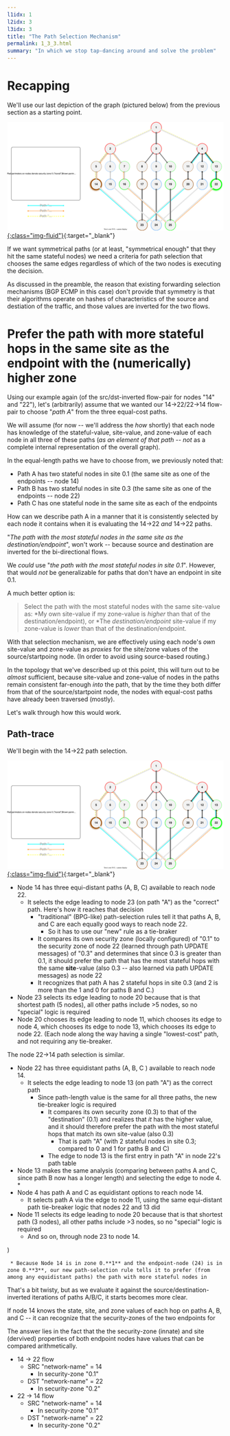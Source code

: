 ```yaml
---
l1idx: 1
l2idx: 3
l3idx: 3
title: "The Path Selection Mechanism"
permalink: 1_3_3.html
summary: "In which we stop tap-dancing around and solve the problem"
---
```


# Recapping
We'll use our last depiction of the graph (pictured below) from the previous section as a starting point.

[![image](./grphth-19.svg){:class="img-fluid"}](./pages/1/3(ecmp-symmetric)/grphth-19.svg){:target="_blank"}

If we want symmetrical paths (or at least, "symmetrical enough" that they hit the same stateful nodes) we need a criteria for path selection that chooses the same edges regardless of which of the two nodes is executing the decision.

As discussed in the preamble, the reason that existing forwarding selection mechanisms (BGP ECMP in this case) don't provide that symmetry is that their algorithms operate on hashes of characteristics of the source and destiation of the traffic, and those values are inverted for the two flows.

# Prefer the path with more stateful hops in the same site as the endpoint with the (numerically) higher zone

Using our example again (of the src/dst-inverted flow-pair for nodes "14" and "22"), let's (arbitrarily) assume that we wanted our 14->22/22->14 flow-pair to choose "*path A*" from the three equal-cost paths.

We will assume (for now -- we'll address the *how* shortly) that each node has knowledge of the stateful-value, site-value, and zone-value of each node in all three of these paths (*as an element of that path* -- *not* as a complete internal representation of the overall graph).

In the equal-length paths we have to choose from, we previously noted that:
* Path A  has two stateful nodes in site 0.1  (the same site as one of the endpoints -- node 14)
* Path B has two stateful nodes in site 0.3  (the same site as one of the endpoints -- node 22)
* Path C has one stateful node in the same site as each of the endpoints

How can we describe path A in a manner that it is consistently selected by each node it contains  when it is evaluating the 14->22 *and* 14->22 paths.

"*The path with the most stateful nodes in the same site as the destination/endpoint*", won't work -- because source and destination are inverted for the bi-directional flows.

We *could* use "*the path with the most stateful nodes in site 0.1*".  However, that would *not* be generalizable for paths that don't have an endpoint in site 0.1.

A much better option is:

> Select the path with the most stateful nodes with the same site-value as:
>   *My own site-value if my zone-value is *higher* than that of the destination/endpoint), or
>   *The *destination/endpoint* site-value if my zone-value is *lower* than that of the destination/endpoint.

With that selection mechanism, we are effectively using each node's *own* site-value and zone-value as *proxies* for the site/zone values of the source/startpoing node.  (In order to avoid using  source-based routing.)  

In the topology that we've described up ot this point, this will turn out to be *almost* sufficient, because site-value and zone-value of nodes in the paths remain consistent far-enough *into* the path, that by the time they both differ from that of the source/startpoint node, the nodes with equal-cost paths have already been traversed (mostly).

Let's walk through how this would work.

## Path-trace

We'll begin with the 14->22 path selection.

[![image](./grphth-19.svg){:class="img-fluid"}](./pages/1/3(ecmp-symmetric)/grphth-19.svg){:target="_blank"}

* Node 14 has three equi-distant paths (A, B, C) available to reach node 22. 
   * It selects the edge leading to node 23 (on path "A") as the "correct" path.  Here's how it reaches that decision
     * "traditional" (BPG-like) path-selection rules tell it that paths A, B, and C are each equally good ways to reach node 22.
       * So it has to use our "new" rule as a tie-braker
     * It compares its own security zone (locally configured) of "0.1" to the security zone of node 22 (learned through path UPDATE messages) of "0.3" and determines that since 0.3 is greater than 0.1, it should prefer the path that has the most stateful hops with the same **site**-value (also 0.3 -- also learned via path UPDATE messages) as node 22
     * It recognizes that path A has 2 stateful hops in site 0.3  (and 2 is more than the 1 and 0 for paths B and C.)
* Node 23 selects its edge leading to node 20 because that is that shortest path (5 nodes), all other paths include >5 nodes, so no "special" logic is required
* Node 20 chooses its edge leading to node 11, which chooses its edge to node 4, which chooses its edge to node 13, which chooses its edge to node 22.  (Each node along the way having a single "lowest-cost" path, and not requiring any tie-breaker.

The node 22->14 path selection is similar.

* Node 22 has three equidistant paths (A, B, C ) available to reach node 14.
  * It selects the edge leading to node 13 (on path "A") as the correct path
    * Since path-length value is the same for all three paths, the new tie-breaker logic is required
      * It compares its own security zone (0.3) to that of the "destination" (0.1) and realizes that *it* has the higher value, and it should therefore prefer the path with the most stateful hops that match its own site-value (also 0.3)
        * That is path "A" (with 2 stateful nodes in site 0.3; compared to 0 and 1 for paths B and C)
      * The edge to node 13 is the first entry in path "A" in node 22's path table
* Node 13 makes the same analysis (comparing between paths A and C, since path B now has a longer length) and selecting the edge to node 4.
  * 
* Node 4 has path A and C as equidistant options to reach node 14.
  * It selects path A via the edge to node 11, using the same equi-distant path tie-breaker logic that nodes 22 and 13 did
* Node 11 selects its edge leading to node 20 because that is that shortest path (3 nodes), all other paths include >3 nodes, so no "special" logic is required
  * And so on, through node 23 to node 14.
 



)
     
     * Because Node 14 is in zone 0.**1** and the endpoint-node (24) is in zone 0.**3**, our new path-selection rule tells it to prefer (from among any equidistant paths) the path with more stateful nodes in 



That's a bit twisty, but as we evaluate it against the source/destination-inverted iterations of paths A/B/C, it starts becomes more clear.




If node 14 knows the state, site, and zone values of each hop on paths A, B, and C -- it can recognize that the security-zones of the two endpoints for 



 The answer lies in the fact that the the security-zone (innate) and site (dervived) properties of both endpoint nodes have values that can be compared arithmetically.




* 14 -> 22 flow
  * SRC "network-name" = 14
    * In security-zone "0.1"
  * DST "network-name" = 22
    * In security-zone "0.2"
* 22 -> 14 flow
  * SRC "network-name" = 14
    * In security-zone "0.1"
  * DST "network-name" = 22
    * In security-zone "0.2"




